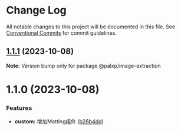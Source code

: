 # Change Log

All notable changes to this project will be documented in this file.
See [Conventional Commits](https://conventionalcommits.org) for commit guidelines.

## [1.1.1](https://github.com/palxiao/front-end-arsenal/compare/@palxp/image-extraction@1.1.0...@palxp/image-extraction@1.1.1) (2023-10-08)

**Note:** Version bump only for package @palxp/image-extraction





# 1.1.0 (2023-10-08)


### Features

* **custom:** 增加Matting组件 ([b26b4dd](https://github.com/palxiao/front-end-arsenal/commit/b26b4dddd11a273adeb97104a6aa2707fb8be920))
